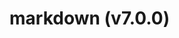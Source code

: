 # markdown (v7.0.0)

<!-- Generated by documentation.js. Update this documentation by updating the source code. -->
